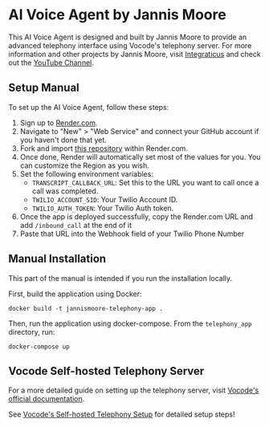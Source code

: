 # AI Voice Agent by Jannis Moore

This AI Voice Agent is designed and built by Jannis Moore to provide an advanced telephony interface using Vocode's telephony server. For more information and other projects by Jannis Moore, visit [Integraticus](https://integraticus.com) and check out the [YouTube Channel](https://www.youtube.com/@jannismoore/featured).

## Setup Manual

To set up the AI Voice Agent, follow these steps:

1. Sign up to [Render.com](https://render.com).
2. Navigate to "New" > "Web Service" and connect your GitHub account if you haven't done that yet.
3. Fork and import [this repository](https://github.com/jannismoore/ai-voice-agent-vocode-template) within Render.com.
4. Once done, Render will automatically set most of the values for you. You can customize the Region as you wish.
5. Set the following environment variables: 
    - `TRANSCRIPT_CALLBACK_URL`: Set this to the URL you want to call once a call was completed.
    - `TWILIO_ACCOUNT_SID`: Your Twilio Account ID.
    - `TWILIO_AUTH_TOKEN`: Your Twilio Auth token.
6. Once the app is deployed successfully, copy the Render.com URL and add `/inbound_call` at the end of it
7. Paste that URL into the Webhook field of your Twilio Phone Number

## Manual Installation

This part of the manual is intended if you run the installation locally.

First, build the application using Docker:

```docker build -t jannismoore-telephony-app .```

Then, run the application using docker-compose. From the `telephony_app` directory, run:

```docker-compose up```


## Vocode Self-hosted Telephony Server

For a more detailed guide on setting up the telephony server, visit [Vocode's official documentation](https://docs.vocode.dev/open-source/telephony).

See [Vocode's Self-hosted Telephony Setup](https://docs.vocode.dev/telephony#self-hosted) for detailed setup steps!
